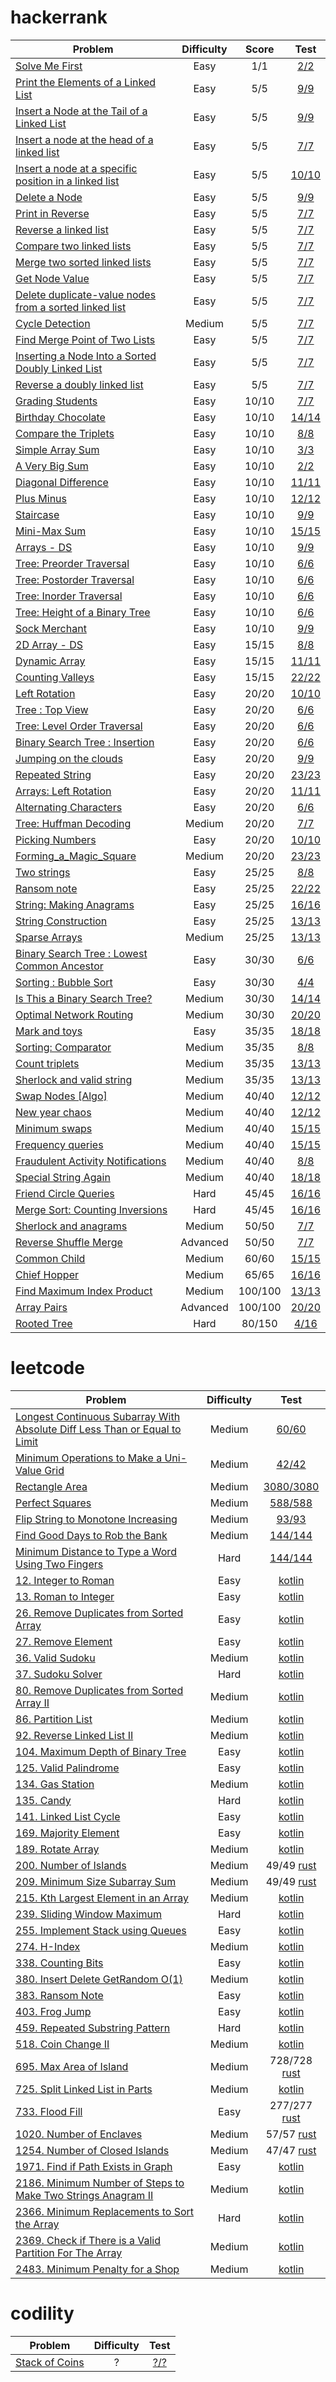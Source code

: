 # hackerrank

| Problem                                                                                                                                                | Difficulty |  Score  |                                                                                Test                                                                                |
|--------------------------------------------------------------------------------------------------------------------------------------------------------|:----------:|:-------:|:------------------------------------------------------------------------------------------------------------------------------------------------------------------:|
| [Solve Me First](https://www.hackerrank.com/challenges/solve-me-first)                                                                                 |    Easy    |   1/1   |                           [2/2](https://github.com/thaihuynhxyz/challenges/tree/master/src/hacker_rank/algorithms/warmup/solve_me_first)                           |
| [Print the Elements of a Linked List](https://www.hackerrank.com/challenges/print-the-elements-of-a-linked-list)                                       |    Easy    |   5/5   |           [9/9](https://github.com/thaihuynhxyz/challenges/tree/master/src/hacker_rank/data_structures/linked_lists/print_the_elements_of_a_linked_list)           |
| [Insert a Node at the Tail of a Linked List](https://www.hackerrank.com/challenges/insert-a-node-at-the-tail-of-a-linked-list)                         |    Easy    |   5/5   |       [9/9](https://github.com/thaihuynhxyz/challenges/tree/master/src/hacker_rank/data_structures/linked_lists/insert_a_node_at_the_tail_of_a_linked_list)        |
| [Insert a node at the head of a linked list](https://www.hackerrank.com/challenges/insert-a-node-at-the-head-of-a-linked-list)                         |    Easy    |   5/5   |       [7/7](https://github.com/thaihuynhxyz/challenges/tree/master/src/hacker_rank/data_structures/linked_lists/insert_a_node_at_the_head_of_a_linked_list)        |
| [Insert a node at a specific position in a linked list](https://hackerrank.com/challenges/insert-a-node-at-a-specific-position-in-a-linked-list)       |    Easy    |   5/5   | [10/10](https://github.com/thaihuynhxyz/challenges/tree/master/src/hacker_rank/data_structures/linked_lists/insert_a_node_at_a_specific_position_in_a_linked_list) |
| [Delete a Node](https://hackerrank.com/challenges/delete-a-node-from-a-linked-list)                                                                    |    Easy    |   5/5   |                      [9/9](https://github.com/thaihuynhxyz/challenges/tree/master/src/hacker_rank/data_structures/linked_lists/delete_a_node)                      |
| [Print in Reverse](https://www.hackerrank.com/challenges/print-the-elements-of-a-linked-list-in-reverse)                                               |    Easy    |   5/5   |                    [7/7](https://github.com/thaihuynhxyz/challenges/tree/master/src/hacker_rank/data_structures/linked_lists/print_in_reverse)                     |
| [Reverse a linked list](https://www.hackerrank.com/challenges/reverse-a-linked-list)                                                                   |    Easy    |   5/5   |                  [7/7](https://github.com/thaihuynhxyz/challenges/tree/master/src/hacker_rank/data_structures/linked_lists/reverse_a_linked_list)                  |
| [Compare two linked lists](https://www.hackerrank.com/challenges/compare-two-linked-lists)                                                             |    Easy    |   5/5   |                [7/7](https://github.com/thaihuynhxyz/challenges/tree/master/src/hacker_rank/data_structures/linked_lists/compare_two_linked_lists)                 |
| [Merge two sorted linked lists](https://www.hackerrank.com/challenges/merge-two-sorted-linked-lists)                                                   |    Easy    |   5/5   |              [7/7](https://github.com/thaihuynhxyz/challenges/tree/master/src/hacker_rank/data_structures/linked_lists/merge_two_sorted_linked_lists)              |
| [Get Node Value](https://www.hackerrank.com/challenges/get-the-value-of-the-node-at-a-specific-position-from-the-tail)                                 |    Easy    |   5/5   |                     [7/7](https://github.com/thaihuynhxyz/challenges/tree/master/src/hacker_rank/data_structures/linked_lists/get_node_value)                      |
| [Delete duplicate-value nodes from a sorted linked list](https://www.hackerrank.com/challenges/delete-duplicate-value-nodes-from-a-sorted-linked-list) |    Easy    |   5/5   | [7/7](https://github.com/thaihuynhxyz/challenges/tree/master/src/hacker_rank/data_structures/linked_lists/delete_duplicate_value_nodes_from_a_sorted_linked_list)  |
| [Cycle Detection](https://www.hackerrank.com/challenges/detect-whether-a-linked-list-contains-a-cycle)                                                 |   Medium   |   5/5   |                     [7/7](https://github.com/thaihuynhxyz/challenges/tree/master/src/hacker_rank/data_structures/linked_lists/cycle_detection)                     |
| [Find Merge Point of Two Lists](https://www.hackerrank.com/challenges/find-the-merge-point-of-two-joined-linked-lists)                                 |    Easy    |   5/5   |              [7/7](https://github.com/thaihuynhxyz/challenges/tree/master/src/hacker_rank/data_structures/linked_lists/find_merge_point_of_two_lists)              |
| [Inserting a Node Into a Sorted Doubly Linked List](https://www.hackerrank.com/challenges/insert-a-node-into-a-sorted-doubly-linked-list)              |    Easy    |   5/5   |    [7/7](https://github.com/thaihuynhxyz/challenges/tree/master/src/hacker_rank/data_structures/linked_lists/inserting_a_node_into_a_sorted_doubly_linked_list)    |
| [Reverse a doubly linked list](https://www.hackerrank.com/challenges/reverse-a-doubly-linked-list)                                                     |    Easy    |   5/5   |              [7/7](https://github.com/thaihuynhxyz/challenges/tree/master/src/hacker_rank/data_structures/linked_lists/reverse_a_doubly_linked_list)               |
| [Grading Students](https://www.hackerrank.com/challenges/grading)                                                                                      |    Easy    |  10/10  |                      [7/7](https://github.com/thaihuynhxyz/challenges/tree/master/src/hacker_rank/algorithms/implementation/grading_students)                      |
| [Birthday Chocolate](https://www.hackerrank.com/challenges/the-birthday-bar)                                                                           |    Easy    |  10/10  |                    [14/14](https://github.com/thaihuynhxyz/challenges/tree/master/src/hacker_rank/algorithms/implementation/birthday_chocolate)                    |
| [Compare the Triplets](https://www.hackerrank.com/challenges/compare-the-triplets)                                                                     |    Easy    |  10/10  |                        [8/8](https://github.com/thaihuynhxyz/challenges/tree/master/src/hacker_rank/algorithms/warmup/compare_the_triplets)                        |
| [Simple Array Sum](https://www.hackerrank.com/challenges/simple-array-sum)                                                                             |    Easy    |  10/10  |                          [3/3](https://github.com/thaihuynhxyz/challenges/tree/master/src/hacker_rank/algorithms/warmup/simple_array_sum)                          |
| [A Very Big Sum](https://www.hackerrank.com/challenges/a-very-big-sum)                                                                                 |    Easy    |  10/10  |                           [2/2](https://github.com/thaihuynhxyz/challenges/tree/master/src/hacker_rank/algorithms/warmup/a_very_big_sum)                           |
| [Diagonal Difference](https://www.hackerrank.com/challenges/diagonal-difference)                                                                       |    Easy    |  10/10  |                       [11/11](https://github.com/thaihuynhxyz/challenges/tree/master/src/hacker_rank/algorithms/warmup/diagonal_difference)                        |
| [Plus Minus](https://www.hackerrank.com/challenges/plus-minus)                                                                                         |    Easy    |  10/10  |                            [12/12](https://github.com/thaihuynhxyz/challenges/tree/master/src/hacker_rank/algorithms/warmup/plus_minus)                            |
| [Staircase](https://www.hackerrank.com/challenges/staircase)                                                                                           |    Easy    |  10/10  |                             [9/9](https://github.com/thaihuynhxyz/challenges/tree/master/src/hacker_rank/algorithms/warmup/staircase)                              |
| [Mini-Max Sum](https://www.hackerrank.com/challenges/mini-max-sum)                                                                                     |    Easy    |  10/10  |                           [15/15](https://github.com/thaihuynhxyz/challenges/tree/master/src/hacker_rank/algorithms/warmup/mini_max_sum)                           |
| [Arrays - DS](https://www.hackerrank.com/challenges/arrays-ds)                                                                                         |    Easy    |  10/10  |                           [9/9](https://github.com/thaihuynhxyz/challenges/tree/master/src/hacker_rank/data_structures/arrays/arrays_ds)                           |
| [Tree: Preorder Traversal](https://www.hackerrank.com/challenges/tree-preorder-traversal)                                                              |    Easy    |  10/10  |                     [6/6](https://github.com/thaihuynhxyz/challenges/tree/master/src/hacker_rank/data_structures/tree/tree_preorder_traversal)                     |
| [Tree: Postorder Traversal](https://www.hackerrank.com/challenges/tree-postorder-traversal)                                                            |    Easy    |  10/10  |                    [6/6](https://github.com/thaihuynhxyz/challenges/tree/master/src/hacker_rank/data_structures/tree/tree_postorder_traversal)                     |
| [Tree: Inorder Traversal](https://www.hackerrank.com/challenges/tree-inorder-traversal)                                                                |    Easy    |  10/10  |                     [6/6](https://github.com/thaihuynhxyz/challenges/tree/master/src/hacker_rank/data_structures/tree/tree_inorder_traversal)                      |
| [Tree: Height of a Binary Tree](https://www.hackerrank.com/challenges/tree-height-of-a-binary-tree)                                                    |    Easy    |  10/10  |                  [6/6](https://github.com/thaihuynhxyz/challenges/tree/master/src/hacker_rank/data_structures/tree/tree_height_of_a_binary_tree)                   |
| [Sock Merchant](https://www.hackerrank.com/challenges/sock-merchant)                                                                                   |    Easy    |  10/10  |                                    [9/9](https://github.com/thaihuynhxyz/challenges/tree/master/src/hacker_rank/sock_merchant)                                     |
| [2D Array - DS](https://www.hackerrank.com/challenges/2d-array)                                                                                        |    Easy    |  15/15  |                          [8/8](https://github.com/thaihuynhxyz/challenges/tree/master/src/hacker_rank/data_structures/arrays/2d_array_ds)                          |
| [Dynamic Array](https://www.hackerrank.com/challenges/dynamic-array)                                                                                   |    Easy    |  15/15  |                        [11/11](https://github.com/thaihuynhxyz/challenges/tree/master/src/hacker_rank/data_structures/arrays/dynamic_array)                        |
| [Counting Valleys](https://www.hackerrank.com/challenges/counting-valleys)                                                                             |    Easy    |  15/15  |                        [22/22](https://github.com/thaihuynhxyz/challenges/tree/master/src/hacker_rank/data_structures/arrays/dynamic_array)                        |
| [Left Rotation](https://www.hackerrank.com/challenges/array-left-rotation)                                                                             |    Easy    |  20/20  |                                  [10/10](https://github.com/thaihuynhxyz/challenges/tree/master/src/hacker_rank/counting_valleys)                                  |
| [Tree : Top View](https://www.hackerrank.com/challenges/tree-top-view)                                                                                 |    Easy    |  20/20  |                          [6/6](https://github.com/thaihuynhxyz/challenges/tree/master/src/hacker_rank/data_structures/tree/tree_top_view)                          |
| [Tree: Level Order Traversal](https://www.hackerrank.com/challenges/tree-level-order-traversal)                                                        |    Easy    |  20/20  |                   [6/6](https://github.com/thaihuynhxyz/challenges/tree/master/src/hacker_rank/data_structures/tree/tree_level_order_traversal)                    |
| [Binary Search Tree : Insertion](https://www.hackerrank.com/challenges/binary-search-tree-insertion)                                                   |    Easy    |  20/20  |                  [6/6](https://github.com/thaihuynhxyz/challenges/tree/master/src/hacker_rank/data_structures/tree/binary_search_tree_insertion)                   |
| [Jumping on the clouds](https://www.hackerrank.com/challenges/jumping-on-the-clouds)                                                                   |    Easy    |  20/20  |                                [9/9](https://github.com/thaihuynhxyz/challenges/tree/master/src/hacker_rank/jumping_on_the_clouds)                                 |
| [Repeated String](https://www.hackerrank.com/challenges/repeated-string)                                                                               |    Easy    |  20/20  |                                  [23/23](https://github.com/thaihuynhxyz/challenges/tree/master/src/hacker_rank/repeated_string)                                   |
| [Arrays: Left Rotation](https://www.hackerrank.com/challenges/ctci-array-left-rotation)                                                                |    Easy    |  20/20  |                                [11/11](https://github.com/thaihuynhxyz/challenges/tree/master/src/hacker_rank/array_left_rotation)                                 |
| [Alternating Characters](https://www.hackerrank.com/challenges/alternating-characters)                                                                 |    Easy    |  20/20  |                       [6/6](https://github.com/thaihuynhxyz/challenges/tree/master/src/hacker_rank/interview/strings/alternating_characters)                       |
| [Tree: Huffman Decoding](https://www.hackerrank.com/challenges/tree-huffman-decoding)                                                                  |   Medium   |  20/20  |                      [7/7](https://github.com/thaihuynhxyz/challenges/tree/master/src/hacker_rank/data_structures/tree/tree_huffman_decoding)                      |
| [Picking Numbers](https://www.hackerrank.com/challenges/picking-numbers/problem)                                                                       |    Easy    |  20/20  |                     [10/10](https://github.com/thaihuynhxyz/challenges/tree/master/src/hacker_rank/algorithms/implementation/picking_numbers)                      |
| [Forming_a_Magic_Square](https://www.hackerrank.com/challenges/magic-square-forming/problem)                                                           |   Medium   |  20/20  |                  [23/23](https://github.com/thaihuynhxyz/challenges/tree/master/src/hacker_rank/algorithms/implementation/forming_a_magic_square)                  |
| [Two strings](https://www.hackerrank.com/challenges/two-strings)                                                                                       |    Easy    |  25/25  |                                     [8/8](https://github.com/thaihuynhxyz/challenges/tree/master/src/hacker_rank/two_strings)                                      |
| [Ransom note](https://www.hackerrank.com/challenges/ctci-ransom-note)                                                                                  |    Easy    |  25/25  |                                    [22/22](https://github.com/thaihuynhxyz/challenges/tree/master/src/hacker_rank/ransom_note)                                     |
| [String: Making Anagrams](https://www.hackerrank.com/challenges/ctci-making-anagrams)                                                                  |    Easy    |  25/25  |                         [16/16](https://github.com/thaihuynhxyz/challenges/tree/master/src/hacker_rank/interview/strings/making_anagrams)                          |
| [String Construction](https://www.hackerrank.com/challenges/string-construction)                                                                       |    Easy    |  25/25  |                       [13/13](https://github.com/thaihuynhxyz/challenges/tree/master/src/hacker_rank/algorithms/strings/string_construction)                       |
| [Sparse Arrays](https://www.hackerrank.com/challenges/sparse-arrays)                                                                                   |   Medium   |  25/25  |                        [13/13](https://github.com/thaihuynhxyz/challenges/tree/master/src/hacker_rank/data_structures/arrays/sparse_arrays)                        |
| [Binary Search Tree : Lowest Common Ancestor](https://www.hackerrank.com/challenges/binary-search-tree-lowest-common-ancestor)                         |    Easy    |  30/30  |            [6/6](https://github.com/thaihuynhxyz/challenges/tree/master/src/hacker_rank/data_structures/tree/binary_search_tree_lowest_common_ancestor)            |
| [Sorting : Bubble Sort](https://www.hackerrank.com/challenges/ctci-bubble-sort)                                                                        |    Easy    |  30/30  |                                     [4/4](https://github.com/thaihuynhxyz/challenges/tree/master/src/hacker_rank/bubble_sort)                                      |
| [Is This a Binary Search Tree?](https://www.hackerrank.com/challenges/is-binary-search-tree)                                                           |   Medium   |  30/30  |                 [14/14](https://github.com/thaihuynhxyz/challenges/tree/master/src/hacker_rank/data_structures/tree/is_this_a_binary_search_tree)                  |
| [Optimal Network Routing](https://www.hackerrank.com/contests/hack-the-interview-iv-apac/challenges/optimal-path-1)                                    |   Medium   |  30/30  |                        [20/20](https://github.com/thaihuynhxyz/challenges/tree/master/src/hacker_rank/all_contests/optimal_network_routing)                        |
| [Mark and toys](https://www.hackerrank.com/challenges/mark-and-toys)                                                                                   |    Easy    |  35/35  |                                   [18/18](https://github.com/thaihuynhxyz/challenges/tree/master/src/hacker_rank/mark_and_toys)                                    |
| [Sorting: Comparator](https://www.hackerrank.com/challenges/ctci-comparator-sorting)                                                                   |   Medium   |  35/35  |                                  [8/8](https://github.com/thaihuynhxyz/challenges/tree/master/src/hacker_rank/comparator_sorting)                                  |
| [Count triplets](https://www.hackerrank.com/challenges/count-triplets-1)                                                                               |   Medium   |  35/35  |                                   [13/13](https://github.com/thaihuynhxyz/challenges/tree/master/src/hacker_rank/count_triplets)                                   |
| [Sherlock and valid string](https://www.hackerrank.com/challenges/sherlock-and-valid-string)                                                           |   Medium   |  35/35  |                    [13/13](https://github.com/thaihuynhxyz/challenges/tree/master/src/hacker_rank/interview/strings/sherlock_and_valid_string)                     |
| [Swap Nodes [Algo]](https://www.hackerrank.com/challenges/swap-nodes-algo)                                                                             |   Medium   |  40/40  |                        [12/12](https://github.com/thaihuynhxyz/challenges/tree/master/src/hacker_rank/data_structures/tree/swap_nodes_algo)                        |
| [New year chaos](https://www.hackerrank.com/challenges/new-year-chaos)                                                                                 |   Medium   |  40/40  |                                   [12/12](https://github.com/thaihuynhxyz/challenges/tree/master/src/hacker_rank/new_year_chaos)                                   |
| [Minimum swaps](https://www.hackerrank.com/challenges/minimum-swaps-2)                                                                                 |   Medium   |  40/40  |                                   [15/15](https://github.com/thaihuynhxyz/challenges/tree/master/src/hacker_rank/minimum_swaps)                                    |
| [Frequency queries](https://www.hackerrank.com/challenges/frequency-queries)                                                                           |   Medium   |  40/40  |                                 [15/15](https://github.com/thaihuynhxyz/challenges/tree/master/src/hacker_rank/frequency_queries)                                  |
| [Fraudulent Activity Notifications](https://www.hackerrank.com/challenges/fraudulent-activity-notifications)                                           |   Medium   |  40/40  |                          [8/8](https://github.com/thaihuynhxyz/challenges/tree/master/src/hacker_rank/fraudulent_activity_notifications)                           |
| [Special String Again](https://www.hackerrank.com/challenges/special-palindrome-again)                                                                 |   Medium   |  40/40  |                     [18/18](https://github.com/thaihuynhxyz/challenges/tree/master/src/hacker_rank/interview/strings/special_palindrome_again)                     |
| [Friend Circle Queries](https://www.hackerrank.com/challenges/friend-circle-queries)                                                                   |    Hard    |  45/45  |                               [16/16](https://github.com/thaihuynhxyz/challenges/tree/master/src/hacker_rank/friend_circle_queries)                                |
| [Merge Sort: Counting Inversions](https://www.hackerrank.com/challenges/ctci-merge-sort)                                                               |    Hard    |  45/45  |                           [16/16](https://github.com/thaihuynhxyz/challenges/tree/master/src/hacker_rank/merge_sort_counting_inversions)                           |
| [Sherlock and anagrams](https://www.hackerrank.com/challenges/sherlock-and-anagrams)                                                                   |   Medium   |  50/50  |                                [7/7](https://github.com/thaihuynhxyz/challenges/tree/master/src/hacker_rank/sherlock_and_anagrams)                                 |
| [Reverse Shuffle Merge](https://www.hackerrank.com/challenges/reverse-shuffle-merge)                                                                   |  Advanced  |  50/50  |                        [7/7](https://github.com/thaihuynhxyz/challenges/tree/master/src/hacker_rank/interview/greedy/reverse_shuffle_merge)                        |
| [Common Child](https://www.hackerrank.com/challenges/common-child)                                                                                     |   Medium   |  60/60  |                           [15/15](https://github.com/thaihuynhxyz/challenges/tree/master/src/hacker_rank/interview/strings/common_child)                           |
| [Chief Hopper](https://www.hackerrank.com/challenges/chief-hopper)                                                                                     |   Medium   |  65/65  |                           [16/16](https://github.com/thaihuynhxyz/challenges/tree/master/src/hacker_rank/algorithms/greed/chief_hopper)                            |
| [Find Maximum Index Product](https://www.hackerrank.com/challenges/find-maximum-index-product)                                                         |   Medium   | 100/100 |                [13/13](https://github.com/thaihuynhxyz/challenges/tree/master/src/hacker_rank/data_structures/advanced/find_maximum_index_product)                 |
| [Array Pairs](https://www.hackerrank.com/challenges/array-pairs)                                                                                       |  Advanced  | 100/100 |                          [20/20](https://github.com/thaihuynhxyz/challenges/tree/master/src/hacker_rank/data_structures/tree/array_pairs)                          |
| [Rooted Tree](https://www.hackerrank.com/challenges/rooted-tree)                                                                                       |    Hard    | 80/150  |                        [4/16](https://github.com/thaihuynhxyz/challenges/tree/master/src/hacker_rank/data_structures/advanced/rooted_tree)                         |

# leetcode

| Problem                                                                                                                                                                                 | Difficulty |                                                                           Test                                                                           |
|-----------------------------------------------------------------------------------------------------------------------------------------------------------------------------------------|:----------:|:--------------------------------------------------------------------------------------------------------------------------------------------------------:|
| [Longest Continuous Subarray With Absolute Diff Less Than or Equal to Limit](https://leetcode.com/problems/longest-continuous-subarray-with-absolute-diff-less-than-or-equal-to-limit/) |   Medium   | [60/60](https://github.com/thaihuynhxyz/challenges/tree/master/src/leet_code/longest_continuous_subarray_with_absolute_diff_less_than_or_equal_to_limit) |
| [Minimum Operations to Make a Uni-Value Grid](https://leetcode.com/contest/weekly-contest-262/problems/minimum-operations-to-make-a-uni-value-grid/)                                    |   Medium   |                [42/42](https://github.com/thaihuynhxyz/challenges/tree/master/src/leet_code/minimum_operations_to_make_a_uni_value_grid)                 |
| [Rectangle Area](https://leetcode.com/problems/rectangle-area/)                                                                                                                         |   Medium   |                             [3080/3080](https://github.com/thaihuynhxyz/challenges/tree/master/src/leet_code/rectangle_area)                             |
| [Perfect Squares](https://leetcode.com/problems/perfect-squares/)                                                                                                                       |   Medium   |                             [588/588](https://github.com/thaihuynhxyz/challenges/tree/master/src/leet_code/perfect_squares)                              |
| [Flip String to Monotone Increasing](https://leetcode.com/problems/flip-string-to-monotone-increasing/)                                                                                 |   Medium   |                     [93/93](https://github.com/thaihuynhxyz/challenges/tree/master/src/leet_code/flip_string_to_monotone_increasing)                     |
| [Find Good Days to Rob the Bank](https://leetcode.com/problems/find-good-days-to-rob-the-bank/)                                                                                         |   Medium   |                      [144/144](https://github.com/thaihuynhxyz/challenges/tree/master/src/leet_code/find_good_days_to_rob_the_bank)                      |
| [Minimum Distance to Type a Word Using Two Fingers](https://leetcode.com/problems/minimum-distance-to-type-a-word-using-two-fingers)                                                    |    Hard    |            [144/144](https://github.com/thaihuynhxyz/challenges/tree/master/src/leet_code/minimum_distance_to_type_a_word_using_two_fingers)             |
| [12. Integer to Roman](https://leetcode.com/problems/integer-to-roman)                                                                                                                  |    Easy    |                        [kotlin](https://github.com/thaihuynhxyz/challenges/tree/master/src/leet_code/kotlin_12_integer_to_roman)                         |
| [13. Roman to Integer](https://leetcode.com/problems/roman-to-integer)                                                                                                                  |    Easy    |                        [kotlin](https://github.com/thaihuynhxyz/challenges/tree/master/src/leet_code/kotlin_13_roman_to_integer)                         |
| [26. Remove Duplicates from Sorted Array](https://leetcode.com/problems/remove-duplicates-from-sorted-array)                                                                            |    Easy    |               [kotlin](https://github.com/thaihuynhxyz/challenges/tree/master/src/leet_code/kotlin_26_remove_duplicates_from_sorted_array)               |
| [27. Remove Element](https://leetcode.com/problems/remove-element)                                                                                                                      |    Easy    |                         [kotlin](https://github.com/thaihuynhxyz/challenges/tree/master/src/leet_code/kotlin_27_remove_element)                          |
| [36. Valid Sudoku](https://leetcode.com/problems/valid-sudoku)                                                                                                                          |   Medium   |                          [kotlin](https://github.com/thaihuynhxyz/challenges/tree/master/src/leet_code/kotlin_36_valid_sudoku)                           |
| [37. Sudoku Solver](https://leetcode.com/problems/sudoku-solver)                                                                                                                        |    Hard    |                          [kotlin](https://github.com/thaihuynhxyz/challenges/tree/master/src/leet_code/kotlin_37_sudoku_solver)                          |
| [80. Remove Duplicates from Sorted Array II](https://leetcode.com/problems/remove-duplicates-from-sorted-array-ii)                                                                      |   Medium   |             [kotlin](https://github.com/thaihuynhxyz/challenges/tree/master/src/leet_code/kotlin_80_remove_duplicates_from_sorted_array_ii)              |
| [86. Partition List](https://leetcode.com/problems/partition-list)                                                                                                                      |   Medium   |                         [kotlin](https://github.com/thaihuynhxyz/challenges/tree/master/src/leet_code/kotlin_86_partition_list)                          |
| [92. Reverse Linked List II](https://leetcode.com/problems/reverse-linked-list-ii)                                                                                                      |   Medium   |                     [kotlin](https://github.com/thaihuynhxyz/challenges/tree/master/src/leet_code/kotlin_92_reverse_linked_list_ii)                      |
| [104. Maximum Depth of Binary Tree](https://leetcode.com/problems/maximum-depth-of-binary-tree)                                                                                         |    Easy    |                  [kotlin](https://github.com/thaihuynhxyz/challenges/tree/master/src/leet_code/kotlin_104_maximum_depth_of_binary_tree)                  |
| [125. Valid Palindrome](https://leetcode.com/problems/valid-palindrome)                                                                                                                 |    Easy    |                        [kotlin](https://github.com/thaihuynhxyz/challenges/tree/master/src/leet_code/kotlin_125_valid_palindrome)                        |
| [134. Gas Station](https://leetcode.com/problems/gas-station)                                                                                                                           |   Medium   |                          [kotlin](https://github.com/thaihuynhxyz/challenges/tree/master/src/leet_code/kotlin_134_gas_station)                           |
| [135. Candy](https://leetcode.com/problems/candy)                                                                                                                                       |    Hard    |                             [kotlin](https://github.com/thaihuynhxyz/challenges/tree/master/src/leet_code/kotlin_135_candy)                              |
| [141. Linked List Cycle](https://leetcode.com/problems/linked-list-cycle)                                                                                                               |    Easy    |                       [kotlin](https://github.com/thaihuynhxyz/challenges/tree/master/src/leet_code/kotlin_141_linked_list_cycle)                        |
| [169. Majority Element](https://leetcode.com/problems/majority-element)                                                                                                                 |    Easy    |                        [kotlin](https://github.com/thaihuynhxyz/challenges/tree/master/src/leet_code/kotlin_169_majority_element)                        |
| [189. Rotate Array](https://leetcode.com/problems/rotate-array)                                                                                                                         |   Medium   |                          [kotlin](https://github.com/thaihuynhxyz/challenges/tree/master/src/leet_code/kotlin_189_rotate_array)                          |
| [200. Number of Islands](https://leetcode.com/problems/number-of-islands)                                                                                                               |   Medium   |                       49/49 [rust](https://github.com/thaihuynhxyz/challenges/tree/master/src/leet_code/rust200_number_of_islands)                       |
| [209. Minimum Size Subarray Sum](https://leetcode.com/problems/minimum-size-subarray-sum)                                                                                               |   Medium   |                 49/49 [rust](https://github.com/thaihuynhxyz/challenges/tree/master/src/leet_code/kotlin_209_minimum_size_subarray_sum)                  |
| [215. Kth Largest Element in an Array](https://leetcode.com/problems/kth-largest-element-in-an-array)                                                                                   |   Medium   |                             [kotlin](https://github.com/thaihuynhxyz/challenges/tree/master/src/leet_code/find_kth_largest)                              |
| [239. Sliding Window Maximum](https://leetcode.com/problems/sliding-window-maximum)                                                                                                     |    Hard    |                     [kotlin](https://github.com/thaihuynhxyz/challenges/tree/master/src/leet_code/kotlin_239_sliding_window_maximum)                     |
| [255. Implement Stack using Queues](https://leetcode.com/problems/implement-stack-using-queues)                                                                                         |    Easy    |                  [kotlin](https://github.com/thaihuynhxyz/challenges/tree/master/src/leet_code/kotlin_255_implement_stack_using_queues)                  |
| [274. H-Index](https://leetcode.com/problems/h-index)                                                                                                                                   |   Medium   |                            [kotlin](https://github.com/thaihuynhxyz/challenges/tree/master/src/leet_code/kotlin_274_h_index)                             |
| [338. Counting Bits](https://leetcode.com/problems/counting-bits)                                                                                                                       |    Easy    |                         [kotlin](https://github.com/thaihuynhxyz/challenges/tree/master/src/leet_code/kotlin_338_counting_bits)                          |
| [380. Insert Delete GetRandom O(1)](https://leetcode.com/problems/insert-delete-getrandom-o1)                                                                                           |   Medium   |                   [kotlin](https://github.com/thaihuynhxyz/challenges/tree/master/src/leet_code/kotlin_380_insert_delete_getrandom_o1)                   |
| [383. Ransom Note](https://leetcode.com/problems/ransom-note)                                                                                                                           |    Easy    |                          [kotlin](https://github.com/thaihuynhxyz/challenges/tree/master/src/leet_code/kotlin_383_ransom_note)                           |
| [403. Frog Jump](https://leetcode.com/problems/frog-jump)                                                                                                                               |    Easy    |                   [kotlin](https://github.com/thaihuynhxyz/challenges/tree/master/src/leet_code/kotlin_459_repeated_substring_pattern)                   |
| [459. Repeated Substring Pattern](https://leetcode.com/problems/repeated-substring-pattern)                                                                                             |    Hard    |                           [kotlin](https://github.com/thaihuynhxyz/challenges/tree/master/src/leet_code/kotlin_403_frog_jump)                            |
| [518. Coin Change II](https://leetcode.com/problems/coin-change-ii)                                                                                                                     |   Medium   |                              [kotlin](https://github.com/thaihuynhxyz/challenges/tree/master/src/leet_code/coin_change_ii)                               |
| [695. Max Area of Island](https://leetcode.com/problems/max-area-of-island)                                                                                                             |   Medium   |                     728/728 [rust](https://github.com/thaihuynhxyz/challenges/tree/master/src/leet_code/rust695_max_area_of_island)                      |
| [725. Split Linked List in Parts](https://leetcode.com/problems/split-linked-list-in-parts)                                                                                             |   Medium   |                   [kotlin](https://github.com/thaihuynhxyz/challenges/tree/master/src/leet_code/kotlin_725_split_linked_list_in_parts)                   |
| [733. Flood Fill](https://leetcode.com/problems/flood-fill)                                                                                                                             |    Easy    |                         277/277 [rust](https://github.com/thaihuynhxyz/challenges/tree/master/src/leet_code/rust733_flood_fill)                          |
| [1020. Number of Enclaves](https://leetcode.com/problems/number-of-enclaves)                                                                                                            |   Medium   |                      57/57 [rust](https://github.com/thaihuynhxyz/challenges/tree/master/src/leet_code/rust1020_number_of_enclaves)                      |
| [1254. Number of Closed Islands](https://leetcode.com/problems/number-of-closed-islands)                                                                                                |   Medium   |                   47/47 [rust](https://github.com/thaihuynhxyz/challenges/tree/master/src/leet_code/rust1254_number_of_closed_islands)                   |
| [1971. Find if Path Exists in Graph](https://leetcode.com/problems/find-if-path-exists-in-graph)                                                                                        |    Easy    |                 [kotlin](https://github.com/thaihuynhxyz/challenges/tree/master/src/leet_code/kotlin_1971_find_if_path_exists_in_graph)                  |
| [2186. Minimum Number of Steps to Make Two Strings Anagram II](https://leetcode.com/problems/minimum-number-of-steps-to-make-two-strings-anagram-ii)                                    |   Medium   |    [kotlin](https://github.com/thaihuynhxyz/challenges/tree/master/src/leet_code/kotlin_2186_minimum_number_of_steps_to_make_two_strings_anagram_ii)     |
| [2366. Minimum Replacements to Sort the Array](https://leetcode.com/problems/minimum-replacements-to-sort-the-array)                                                                    |    Hard    |            [kotlin](https://github.com/thaihuynhxyz/challenges/tree/master/src/leet_code/kotlin_2366_minimum_replacements_to_sort_the_array)             |
| [2369. Check if There is a Valid Partition For The Array](https://leetcode.com/problems/check-if-there-is-a-valid-partition-for-the-array)                                              |   Medium   |             [kotlin](https://github.com/thaihuynhxyz/challenges/tree/master/src/leet_code/check_if_there_is_a_valid_partition_for_the_array)             |
| [2483. Minimum Penalty for a Shop](https://leetcode.com/problems/minimum-penalty-for-a-shop)                                                                                            |   Medium   |                  [kotlin](https://github.com/thaihuynhxyz/challenges/tree/master/src/leet_code/kotlin_2483_minimum_penalty_for_a_shop)                   |

# codility

| Problem                                                                            | Difficulty |                                                 Test                                                 |
|------------------------------------------------------------------------------------|:----------:|:----------------------------------------------------------------------------------------------------:|
| [Stack of Coins](https://app.codility.com/programmers/challenges/spooktober_2021/) |     ?      | [?/?](https://github.com/thaihuynhxyz/challenges/tree/master/src/codility/spooktober/stack_of_coins) |